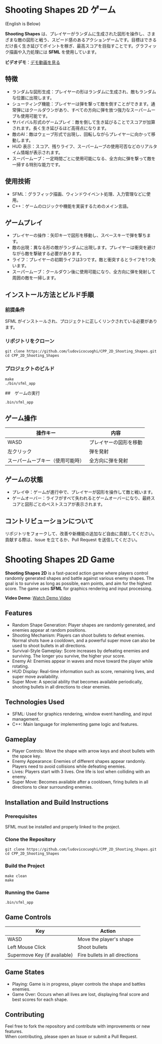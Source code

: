 # Shooting Shapes 2D ゲーム

(English is Below)

**Shooting Shapes** は、プレイヤーがランダムに生成された図形を操作し、さまざまな敵の図形と戦う、スピード感のあるアクションゲームです。目標はできるだけ長く生き延びてポイントを稼ぎ、最高スコアを目指すことです。グラフィック描画や入力処理には **SFML** を使用しています。

**ビデオデモ**：[デモ動画を見る](https://www.youtube.com/watch?v=sr0TglMLr-w)

## 特徴

- ランダムな図形生成：プレイヤーの形はランダムに生成され、敵もランダムな位置に出現します。
- シューティング機能：プレイヤーは弾を撃って敵を倒すことができます。通常弾にはクールダウンがあり、すべての方向に弾を放つ強力なスーパームーブも使用可能です。
- サバイバル形式のゲームプレイ：敵を倒して生き延びることでスコアが加算されます。長く生き延びるほど高得点になります。
- 敵のAI：敵はウェーブ形式で出現し、回転しながらプレイヤーに向かって移動します。
- HUD 表示：スコア、残りライフ、スーパームーブの使用可否などのリアルタイム情報が表示されます。
- スーパームーブ：一定時間ごとに使用可能になる、全方向に弾を撃って敵を一掃する特別な能力です。

## 使用技術

- SFML：グラフィック描画、ウィンドウイベント処理、入力管理などに使用。
- C++：ゲームのロジックや機能を実装するためのメイン言語。

## ゲームプレイ

- プレイヤーの操作：矢印キーで図形を移動し、スペースキーで弾を撃ちます。
- 敵の出現：異なる形の敵がランダムに出現します。プレイヤーは衝突を避けながら敵を撃破する必要があります。
- ライフ：プレイヤーの初期ライフは3つです。敵と衝突するとライフを1つ失います。
- スーパームーブ：クールダウン後に使用可能になり、全方向に弾を発射して周囲の敵を一掃します。

## インストール方法とビルド手順

### 前提条件

SFML がインストールされ、プロジェクトに正しくリンクされている必要があります。

### リポジトリをクローン

```
git clone https://github.com/ludovicocuoghi/CPP_2D_Shooting_Shapes.git
cd CPP_2D_Shooting_Shapes
```

### プロジェクトのビルド

```
make
./bin/sfml_app
```

##　ゲームの実行

```
.bin/sfml_app
```

## ゲーム操作

| 操作キー                        | 内容                                |
|----------------------------------|-------------------------------------|
| WASD                             | プレイヤーの図形を移動              |
| 左クリック                       | 弾を発射                            |
| スーパームーブキー（使用可能時） | 全方向に弾を発射                    |

## ゲームの状態

- プレイ中：ゲームが進行中で、プレイヤーが図形を操作して敵と戦います。
- ゲームオーバー：ライフがすべて失われるとゲームオーバーになり、最終スコアと図形ごとのベストスコアが表示されます。

## コントリビューションについて

リポジトリをフォークして、改善や新機能の追加など自由に貢献してください。  
貢献する際は、Issue を立てるか、Pull Request を送信してください。


# Shooting Shapes 2D Game

**Shooting Shapes 2D** is a fast-paced action game where players control randomly generated shapes and battle against various enemy shapes. The goal is to survive as long as possible, earn points, and aim for the highest score. The game uses **SFML** for graphics rendering and input processing.

**Video Demo**: [Watch Demo Video](https://www.youtube.com/watch?v=sr0TglMLr-w)

## Features

- Random Shape Generation: Player shapes are randomly generated, and enemies appear at random positions.
- Shooting Mechanism: Players can shoot bullets to defeat enemies. Normal shots have a cooldown, and a powerful super move can also be used to shoot bullets in all directions.
- Survival-Style Gameplay: Score increases by defeating enemies and surviving. The longer you survive, the higher your score.
- Enemy AI: Enemies appear in waves and move toward the player while rotating.
- HUD Display: Real-time information such as score, remaining lives, and super move availability.
- Super Move: A special ability that becomes available periodically, shooting bullets in all directions to clear enemies.

## Technologies Used

- SFML: Used for graphics rendering, window event handling, and input management.
- C++: Main language for implementing game logic and features.

## Gameplay

- Player Controls: Move the shape with arrow keys and shoot bullets with the space key.
- Enemy Appearance: Enemies of different shapes appear randomly. Players need to avoid collisions while defeating enemies.
- Lives: Players start with 3 lives. One life is lost when colliding with an enemy.
- Super Move: Becomes available after a cooldown, firing bullets in all directions to clear surrounding enemies.

## Installation and Build Instructions

### Prerequisites

SFML must be installed and properly linked to the project.

### Clone the Repository

```
git clone https://github.com/ludovicocuoghi/CPP_2D_Shooting_Shapes.git
cd CPP_2D_Shooting_Shapes
```

### Build the Project

```
make clean
make
```

### Running the Game

```
.bin/sfml_app
```

## Game Controls

| Key                              | Action                                         |
|----------------------------------|------------------------------------------------|
| WASD                             | Move the player's shape                        |
| Left Mouse Click                 | Shoot bullets                                  |
| Supermove Key (if available)     | Fire bullets in all directions                |

## Game States

- Playing: Game is in progress, player controls the shape and battles enemies.
- Game Over: Occurs when all lives are lost, displaying final score and best scores for each shape.

## Contributing

Feel free to fork the repository and contribute with improvements or new features.  
When contributing, please open an Issue or submit a Pull Request.
